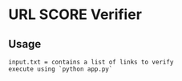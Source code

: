# **URL SCORE Verifier**

## Usage

    input.txt = contains a list of links to verify
    execute using `python app.py`
